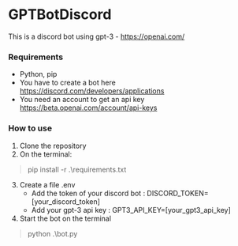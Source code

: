 # GPTBotDiscord
This is a discord bot using gpt-3 - https://openai.com/

### Requirements
- Python, pip
- You have to create a bot here https://discord.com/developers/applications
- You need an account to get an api key https://beta.openai.com/account/api-keys

### How to use
1. Clone the repository
2. On the terminal: 
>pip install -r .\requirements.txt
3. Create a file .env
   - Add the token of your discord bot : DISCORD_TOKEN=[your_discord_token]
   - Add your gpt-3 api key : GPT3_API_KEY=[your_gpt3_api_key]
4. Start the bot on the terminal
>python .\bot.py
